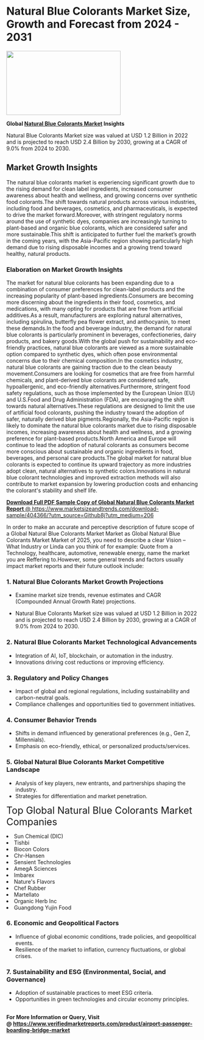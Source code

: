 <H1>Natural Blue Colorants Market Size, Growth and Forecast from 2024 - 2031</H1><img class="aligncenter size-medium wp-image-584254" src="https://thirdeyenews.in/wp-content/uploads/2024/09/Global-Market-Research-300x168.jpeg" alt="" width="300" height="168" /><p><strong>Global&nbsp;<a href="https://www.marketsizeandtrends.com/download-sample/404366/?utm_source=Github8j?utm_medium=206">Natural Blue Colorants Market</a> Insights</strong></p><p>Natural Blue Colorants Market size was valued at USD 1.2 Billion in 2022 and is projected to reach USD 2.4 Billion by 2030, growing at a CAGR of 9.0% from 2024 to 2030.</p><p><h2>Market Growth Insights</h2> The natural blue colorants market is experiencing significant growth due to the rising demand for clean label ingredients, increased consumer awareness about health and wellness, and growing concerns over synthetic food colorants.The shift towards natural products across various industries, including food and beverages, cosmetics, and pharmaceuticals, is expected to drive the market forward.Moreover, with stringent regulatory norms around the use of synthetic dyes, companies are increasingly turning to plant-based and organic blue colorants, which are considered safer and more sustainable.This shift is anticipated to further fuel the market’s growth in the coming years, with the Asia-Pacific region showing particularly high demand due to rising disposable incomes and a growing trend toward healthy, natural products.<a href="#"></a> <h3>Elaboration on Market Growth Insights</h3> The market for natural blue colorants has been expanding due to a combination of consumer preferences for clean-label products and the increasing popularity of plant-based ingredients.Consumers are becoming more discerning about the ingredients in their food, cosmetics, and medications, with many opting for products that are free from artificial additives.As a result, manufacturers are exploring natural alternatives, including spirulina, butterfly pea flower extract, and anthocyanin, to meet these demands.In the food and beverage industry, the demand for natural blue colorants is particularly prominent in beverages, confectioneries, dairy products, and bakery goods.With the global push for sustainability and eco-friendly practices, natural blue colorants are viewed as a more sustainable option compared to synthetic dyes, which often pose environmental concerns due to their chemical composition.In the cosmetics industry, natural blue colorants are gaining traction due to the clean beauty movement.Consumers are looking for cosmetics that are free from harmful chemicals, and plant-derived blue colorants are considered safe, hypoallergenic, and eco-friendly alternatives.Furthermore, stringent food safety regulations, such as those implemented by the European Union (EU) and U.S.Food and Drug Administration (FDA), are encouraging the shift towards natural alternatives.These regulations are designed to limit the use of artificial food colorants, pushing the industry toward the adoption of safer, naturally derived blue pigments.Regionally, the Asia-Pacific region is likely to dominate the natural blue colorants market due to rising disposable incomes, increasing awareness about health and wellness, and a growing preference for plant-based products.North America and Europe will continue to lead the adoption of natural colorants as consumers become more conscious about sustainable and organic ingredients in food, beverages, and personal care products.The global market for natural blue colorants is expected to continue its upward trajectory as more industries adopt clean, natural alternatives to synthetic colors.Innovations in natural blue colorant technologies and improved extraction methods will also contribute to market expansion by lowering production costs and enhancing the colorant's stability and shelf life.<a href="#"></p><p><span class=""><strong>Download Full PDF Sample Copy of Global Natural Blue Colorants Market Report</strong> @ <a href="https://www.marketsizeandtrends.com/download-sample/404366/?utm_source=Github8j?utm_medium=206" target="_blank">https://www.marketsizeandtrends.com/download-sample/404366/?utm_source=Github8j?utm_medium=206</a></span></p><p>In order to make an accurate and perceptive description of future scope of a Global&nbsp;Natural Blue Colorants Market Market as Global&nbsp;Natural Blue Colorants Market Market of 2025, you need to describe a clear Vision &ndash; What Industry or Linda can you think of for example: Quote from a Technology, healthcare, automotive, renewable energy, name the market you are Reffering to.However, some general trends and factors usually impact market reports and their future outlook include:</p><h3>1.&nbsp;<strong>Natural Blue Colorants Market Growth Projections</strong></h3><ul><li>Examine market size trends, revenue estimates and CAGR (Compounded Annual Growth Rate) projections.</li><li><p>Natural Blue Colorants Market size was valued at USD 1.2 Billion in 2022 and is projected to reach USD 2.4 Billion by 2030, growing at a CAGR of 9.0% from 2024 to 2030.</p></li></ul><h3>2.&nbsp;<strong>Natural Blue Colorants Market Technological Advancements</strong></h3><ul><li>Integration of AI, IoT, blockchain, or automation in the industry.</li><li>Innovations driving cost reductions or improving efficiency.</li></ul><h3>3.&nbsp;<strong>Regulatory and Policy Changes</strong></h3><ul><li>Impact of global and regional regulations, including sustainability and carbon-neutral goals.</li><li>Compliance challenges and opportunities tied to government initiatives.</li></ul><h3>4.&nbsp;<strong>Consumer Behavior Trends</strong></h3><ul><li>Shifts in demand influenced by generational preferences (e.g., Gen Z, Millennials).</li><li>Emphasis on eco-friendly, ethical, or personalized products/services.</li></ul><h3>5.&nbsp;<strong>Global Natural Blue Colorants Market Competitive Landscape</strong></h3><ul><li>Analysis of key players, new entrants, and partnerships shaping the industry.</li><li>Strategies for differentiation and market penetration.</li></ul><p data-pm-slice="1 1 []"><span style="color: inherit; font-family: inherit; font-size: 25px;">Top Global Natural Blue Colorants Market Companies</span></p><div class="" data-test-id=""><p><li>Sun Chemical (DIC)</li><li> Tishbi</li><li> Biocon Colors</li><li> Chr-Hansen</li><li> Sensient Technologies</li><li> AmegA Sciences</li><li> Imbarex</li><li> Nature's Flavors</li><li> Chef Rubber</li><li> Martellato</li><li> Organic Herb Inc</li><li> Guangdong Yujin Food</li></p></div><h3>6.&nbsp;<strong>Economic and Geopolitical Factors</strong></h3><ul><li>Influence of global economic conditions, trade policies, and geopolitical events.</li><li>Resilience of the market to inflation, currency fluctuations, or global crises.</li></ul><h3>7.&nbsp;<strong>Sustainability and ESG (Environmental, Social, and Governance)</strong></h3><ul><li>Adoption of sustainable practices to meet ESG criteria.</li><li>Opportunities in green technologies and circular economy principles.</li></ul><h2><strong style="font-size: 14px;">For More Information or Query, Visit @&nbsp;</strong><a style="background-color: #ffffff; font-size: 14px;" href="https://www.marketsizeandtrends.com/report/natural-blue-colorants-market/" target="_blank">https://www.verifiedmarketreports.com/product/airport-passenger-boarding-bridge-market</a></h2>